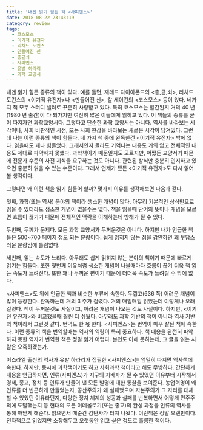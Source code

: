 ```yaml
---
title: '내겐 읽기 힘든 책 <사피엔스>'
date: 2018-08-22 23:43:19
category: review
tags:
  - 코스모스
  - 이기적 유전자
  - 리차드 도킨스
  - 만들어진 신
  - 총균쇠
  - 사피엔스
  - 유발 하라리
  - 과학 교양서
---
```


내겐 읽기 힘든 종류의 책이 있다. 예를 들면, 재레드 다이아몬드의 <총,균,쇠>, 리처드 도킨스의 <이기적 유전자>나 <만들어진 신>, 칼 세이건의 <코스모스> 등이 있다. 네가지 책 모두 스터디 셀러로 꾸준히 사랑받고 있다. 특히 코스모스는 발간된지 거의 40 년(1980 년 출간)이 다 되가지만 여전히 많은 이들에게 읽히고 있다. 이 책들의 종류를 굳이 따지자면 과학교양서다. 그렇다고 단순한 과학 교양서는 아니다. 역사를 바라보는 시각이나, 사회 비판적인 시선, 또는 사회 현상을 바라보는 새로운 시각이 담겨있다. 그런데 나는 이런 종류의 책이 힘들다. 네 가지 책 중에 완독한건 <이기적 유전자> 밖에 없다. 읽을때도 꽤나 힘들었다. 그래서인지 몰라도 기억나는 내용도 거의 없고 전체적인 내용도 제대로 파악하지 못했다. 과학책이기 때문일지도 모르지만, 어쨌든 교양서기 때문에 전문가 수준의 사전 지식을 요구하는 것도 아니다. 관련된 상식만 충분히 인지하고 있으면 충분히 읽을 수 있는 수준이다. 그래서 언제가 됐든 <이기적 유전자>도 다시 읽어볼 생각이다.

그렇다면 왜 이런 책을 읽기 힘들어 할까? 몇가지 이유를 생각해보면 다음과 같다.

첫째, 과학(또는 역사) 분야의 책이라 생소한 개념이 많다. 아무리 기본적인 상식만으로 읽을 수 있더라도 생소한 개념이 없을수는 없다. 책을 읽을때 단어의 뜻이나 개념을 모르면 흐름이 끊기기 때문에 전체적인 맥락을 이해하는데 방해가 될 수 있다.

두번째, 두께가 문제다. 모든 과학 교양서가 두꺼운것은 아니다. 하지만 내가 언급한 책들은 500~700 페이지 정도 되는 분량이다. 쉽게 읽히지 않는 점을 감안하면 꽤 부담스러운 분량임에 틀림없다.

세번째, 읽는 속도가 느리다. 아무래도 쉽게 읽히지 않는 분야의 책이기 때문에 빠르게 읽기는 힘들다. 또한 첫번째 이유처럼 생소한 개념이 나올때마다 흐름이 끊겨 더욱 책 읽는 속도가 느려진다. 또한 꽤나 두꺼운 편이기 때문에 더더욱 속도가 느려질 수 밖에 없다.

<사피엔스>도 위에 언급한 책과 비슷한 부류에 속한다. 두껍고(636 쪽) 어려운 개념이 많이 등장한다. 완독하는데 거의 3 주가 걸렸다. 거의 매일매일 읽었는데 이렇게나 오래 걸렸다. 책이 두꺼운것도 사실이고, 어려운 개념이 나오는 것도 사실이다. 하지만, <이기전 유전자>와 비교했을때 훨씬 더 쉬웠다. 아무래도 과학 기반의 책이 아니라 역사 기반의 책이라서 그런것 같다. 번역도 한 몫 한다. <사피엔스>는 번역이 매우 잘된 책에 속한다. 이런 종류의 책을 번역할때는 역자의 역량이 특히 중요하다. 책 내용을 완전히 파악하지 못한 역자가 번역한 책은 정말 읽기 어렵다. 본인도 이해 못하는데, 그 글을 읽는 사람은 오죽하겠는가.

이스라엘 출신의 역사가 유발 하라리가 집필한 <사피엔스>는 엄밀히 따지면 역사책에 속한다. 하지만, 동시에 과학책이기도 하고 사회과학 책이라고 해도 무방하다. 간단하게 내용을 언급하자면, 인류(사피엔스)가 지구의 지배자가 될 수 있었던 이유부터 시작해서 경제, 종교, 정치 등 인류가 만들어 낸 모든 발명에 대한 통찰을 보여준다. 농업혁명이 왜 인류를 더 빈곤하게 만들었는지, 공산주의가 왜 실패했으며 자본주의가 그 자리를 대체할 수 있었던 이유라던지, 다양한 정치 체제의 성공과 실패를 반복하면서 어떻게 민주주의에 도달했는지 등 현대의 모든 이데올로기(또는 종교)의 완성 과정을 인류의 역사를 통해 깨닫게 해준다. 읽으면서 매순간 감탄사가 터져 나왔다. 이런책은 정말 오랜만이다. 전자책으로 읽었지만 소장해두고 오랫동안 읽고 싶은 정도로 훌륭한 책이다.
